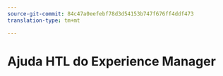 ```yaml
---
source-git-commit: 84c47a0eefebf78d3d54153b747f676ff4ddf473
translation-type: tm+mt

---
```


# Ajuda HTL do Experience Manager
